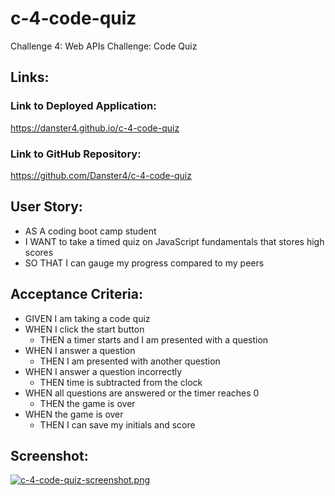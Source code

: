 # c-4-code-quiz
Challenge 4: Web APIs Challenge: Code Quiz

## Links:
### Link to Deployed Application:
https://danster4.github.io/c-4-code-quiz
### Link to GitHub Repository:
https://github.com/Danster4/c-4-code-quiz


## User Story:
 - AS A coding boot camp student
 - I WANT to take a timed quiz on JavaScript fundamentals that stores high scores
 - SO THAT I can gauge my progress compared to my peers

 ## Acceptance Criteria:
* GIVEN I am taking a code quiz
* WHEN I click the start button
  * THEN a timer starts and I am presented with a question
* WHEN I answer a question
  * THEN I am presented with another question
* WHEN I answer a question incorrectly
  * THEN time is subtracted from the clock
* WHEN all questions are answered or the timer reaches 0
  * THEN the game is over
* WHEN the game is over
  * THEN I can save my initials and score

## Screenshot:
[![c-4-code-quiz-screenshot.png](https://i.postimg.cc/mD95GKG5/c-4-code-quiz-screenshot.png)](https://postimg.cc/5Yx3B7yB)